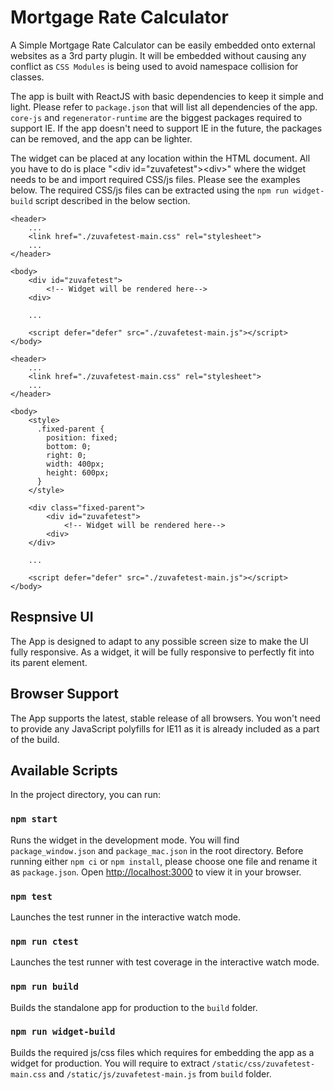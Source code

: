 # Mortgage Rate Calculator
A Simple Mortgage Rate Calculator can be easily embedded onto external websites as a 3rd party plugin. It will be embedded without causing any conflict as `CSS Modules` is being used to avoid namespace collision for classes.

The app is built with ReactJS with basic dependencies to keep it simple and light. Please refer to `package.json` that will list all dependencies of the app. `core-js` and `regenerator-runtime` are the biggest packages required to support IE. If the app doesn't need to support IE in the future, the packages can be removed, and the app can be lighter.

The widget can be placed at any location within the HTML document. All you have to do is place "\<div id="zuvafetest">\<div>" where the widget needs to be and import required CSS/js files. Please see the examples below. The required CSS/js files can be extracted using the `npm run widget-build` script described in the below section.


```
<header>
    ...
    <link href="./zuvafetest-main.css" rel="stylesheet">
    ...
</header>

<body>
    <div id="zuvafetest">
        <!-- Widget will be rendered here-->
    <div>
    
    ...

    <script defer="defer" src="./zuvafetest-main.js"></script>
</body>
```

```
<header>
    ...
    <link href="./zuvafetest-main.css" rel="stylesheet">
    ...
</header>

<body>
    <style>
      .fixed-parent {
        position: fixed;
        bottom: 0;
        right: 0;
        width: 400px;
        height: 600px;
      }
    </style>

    <div class="fixed-parent">
        <div id="zuvafetest">
            <!-- Widget will be rendered here-->
        <div>
    </div>

    ...

    <script defer="defer" src="./zuvafetest-main.js"></script>
</body>
```

## Respnsive UI
The App is designed to adapt to any possible screen size to make the UI fully responsive. As a widget, it will be fully responsive to perfectly fit into its parent element.

## Browser Support
The App supports the latest, stable release of all browsers. You won't need to provide any JavaScript polyfills for IE11 as it is already included as a part of the build.

## Available Scripts
In the project directory, you can run:

### `npm start`
Runs the widget in the development mode.
You will find `package_window.json` and `package_mac.json` in the root directory. Before running either `npm ci` or `npm install`, please choose one file and rename it as `package.json`.
Open [http://localhost:3000](http://localhost:3000) to view it in your browser.

### `npm test`
Launches the test runner in the interactive watch mode.

### `npm run ctest`
Launches the test runner with test coverage in the interactive watch mode.

### `npm run build`
Builds the standalone app for production to the `build` folder.

### `npm run widget-build`
Builds the required js/css files which requires for embedding the app as a widget for production. You will require to extract `/static/css/zuvafetest-main.css` and `/static/js/zuvafetest-main.js` from `build` folder.
